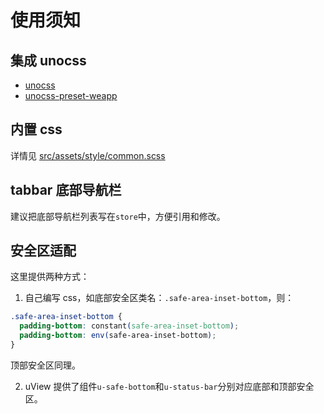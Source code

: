 # 使用须知

## 集成 unocss

- [unocss](https://github.com/unocss/unocss)
- [unocss-preset-weapp](https://github.com/MellowCo/unocss-preset-weapp)

## 内置 css

详情见 [src/assets/style/common.scss](https://github.com/wjw-gavin/uni-mini-template/blob/main/src/assets/style/common.scss)

## tabbar 底部导航栏

建议把底部导航栏列表写在`store`中，方便引用和修改。

## 安全区适配

这里提供两种方式：

1. 自己编写 css，如底部安全区类名：`.safe-area-inset-bottom`，则：

```css
.safe-area-inset-bottom {
  padding-bottom: constant(safe-area-inset-bottom);
  padding-bottom: env(safe-area-inset-bottom);
}
```

顶部安全区同理。

2. uView 提供了组件`u-safe-bottom`和`u-status-bar`分别对应底部和顶部安全区。
